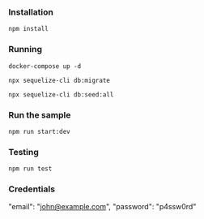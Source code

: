 ### Installation

`npm install`

### Running

`docker-compose up -d`

`npx sequelize-cli db:migrate`

`npx sequelize-cli db:seed:all`

### Run the sample

`npm run start:dev`

### Testing

`npm run test`

### Credentials

"email": "john@example.com",
"password": "p4ssw0rd"
